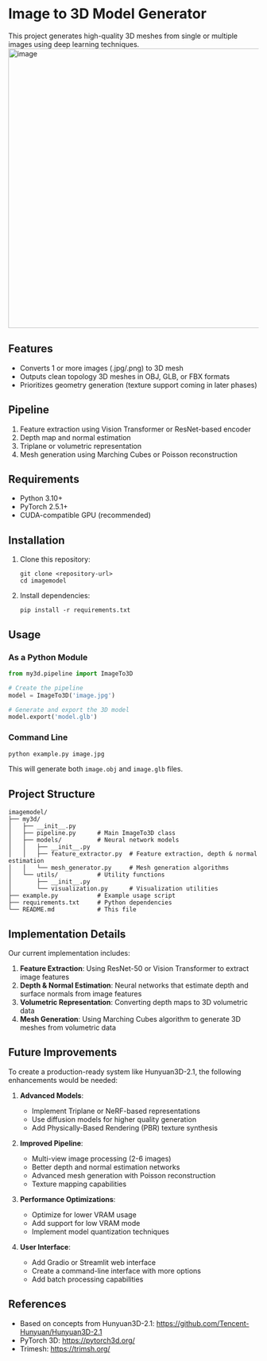 # Image to 3D Model Generator

This project generates high-quality 3D meshes from single or multiple images using deep learning techniques.
<img width="539" height="563" alt="image" src="https://github.com/user-attachments/assets/9571139a-257a-4ae0-acb2-bd702bcbc2ac" />


## Features

- Converts 1 or more images (.jpg/.png) to 3D mesh
- Outputs clean topology 3D meshes in OBJ, GLB, or FBX formats
- Prioritizes geometry generation (texture support coming in later phases)

## Pipeline

1. Feature extraction using Vision Transformer or ResNet-based encoder
2. Depth map and normal estimation
3. Triplane or volumetric representation
4. Mesh generation using Marching Cubes or Poisson reconstruction

## Requirements

- Python 3.10+
- PyTorch 2.5.1+
- CUDA-compatible GPU (recommended)

## Installation

1. Clone this repository:
   ```
   git clone <repository-url>
   cd imagemodel
   ```

2. Install dependencies:
   ```
   pip install -r requirements.txt
   ```

## Usage

### As a Python Module

```python
from my3d.pipeline import ImageTo3D

# Create the pipeline
model = ImageTo3D('image.jpg')

# Generate and export the 3D model
model.export('model.glb')
```

### Command Line

```bash
python example.py image.jpg
```

This will generate both `image.obj` and `image.glb` files.

## Project Structure

```
imagemodel/
├── my3d/
│   ├── __init__.py
│   ├── pipeline.py      # Main ImageTo3D class
│   ├── models/          # Neural network models
│   │   ├── __init__.py
│   │   ├── feature_extractor.py  # Feature extraction, depth & normal estimation
│   │   └── mesh_generator.py     # Mesh generation algorithms
│   └── utils/           # Utility functions
│       ├── __init__.py
│       └── visualization.py      # Visualization utilities
├── example.py           # Example usage script
├── requirements.txt     # Python dependencies
└── README.md            # This file
```

## Implementation Details

Our current implementation includes:

1. **Feature Extraction**: Using ResNet-50 or Vision Transformer to extract image features
2. **Depth & Normal Estimation**: Neural networks that estimate depth and surface normals from image features
3. **Volumetric Representation**: Converting depth maps to 3D volumetric data
4. **Mesh Generation**: Using Marching Cubes algorithm to generate 3D meshes from volumetric data

## Future Improvements

To create a production-ready system like Hunyuan3D-2.1, the following enhancements would be needed:

1. **Advanced Models**: 
   - Implement Triplane or NeRF-based representations
   - Use diffusion models for higher quality generation
   - Add Physically-Based Rendering (PBR) texture synthesis

2. **Improved Pipeline**:
   - Multi-view image processing (2-6 images)
   - Better depth and normal estimation networks
   - Advanced mesh generation with Poisson reconstruction
   - Texture mapping capabilities

3. **Performance Optimizations**:
   - Optimize for lower VRAM usage
   - Add support for low VRAM mode
   - Implement model quantization techniques

4. **User Interface**:
   - Add Gradio or Streamlit web interface
   - Create a command-line interface with more options
   - Add batch processing capabilities

## References

- Based on concepts from Hunyuan3D-2.1: https://github.com/Tencent-Hunyuan/Hunyuan3D-2.1
- PyTorch 3D: https://pytorch3d.org/
- Trimesh: https://trimsh.org/
